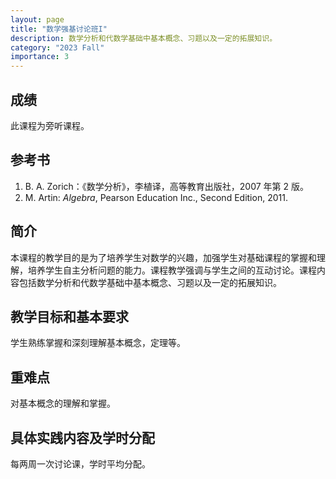 ```yaml
---
layout: page
title: "数学强基讨论班I"
description: 数学分析和代数学基础中基本概念、习题以及一定的拓展知识。
category: "2023 Fall"
importance: 3
---
```


## 成绩

此课程为旁听课程。

## 参考书

1. B. A. Zorich：《数学分析》，李植译，高等教育出版社，2007 年第 2 版。
2. M. Artin: _Algebra_, Pearson Education Inc., Second Edition, 2011.

## 简介

本课程的教学目的是为了培养学生对数学的兴趣，加强学生对基础课程的掌握和理解，培养学生自主分析问题的能力。课程教学强调与学生之间的互动讨论。课程内容包括数学分析和代数学基础中基本概念、习题以及一定的拓展知识。

## 教学目标和基本要求

学生熟练掌握和深刻理解基本概念，定理等。

## 重难点

对基本概念的理解和掌握。

## 具体实践内容及学时分配

每两周一次讨论课，学时平均分配。
